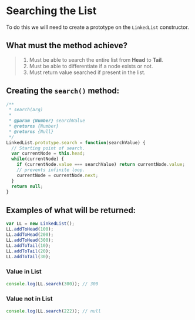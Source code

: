 # Searching the List

To do this we will need to create a prototype on the `LinkedList` constructor.

## What must the method achieve?
> 1. Must be able to search the entire list from **Head** to **Tail**.
> 2. Must be able to differentiate if a node exists or not.
> 3. Must return value searched if present in the list.

## Creating the `search()` method:
```javascript
/**
 * search(arg)
 *
 * @param {Number} searchValue
 * @returns {Number}
 * @returns {Null}
 */
LinkedList.prototype.search = function(searchValue) {
  // Starting point of search.
  var currentNode = this.head;
  while(currentNode) {
    if (currentNode.value === searchValue) return currentNode.value;
    // prevents infinite loop.
    currentNode = currentNode.next;
  }
  return null;
}
```

## Examples of what will be returned:
```javascript
var LL = new LinkedList();
LL.addToHead(100);
LL.addToHead(200);
LL.addToHead(300);
LL.addToTail(10);
LL.addToTail(20);
LL.addToTail(30);
```
### Value in List
```javascript
console.log(LL.search(300)); // 300
```
### Value not in List
```javascript
console.log(LL.search(222)); // null
```